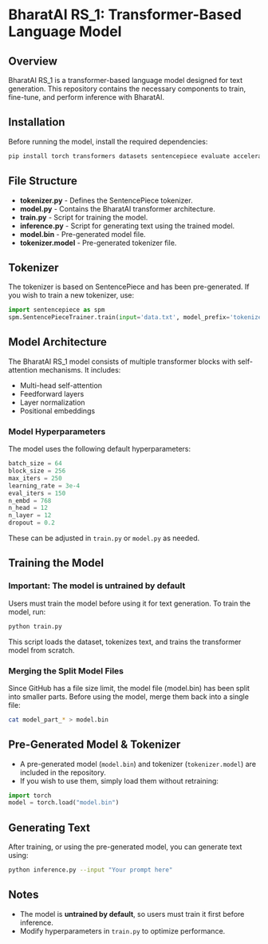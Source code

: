 

# BharatAI RS_1: Transformer-Based Language Model

## Overview
BharatAI RS_1 is a transformer-based language model designed for text generation. This repository contains the necessary components to train, fine-tune, and perform inference with BharatAI.

## Installation
Before running the model, install the required dependencies:
```sh
pip install torch transformers datasets sentencepiece evaluate accelerate zstandard
```

## File Structure
- **tokenizer.py** - Defines the SentencePiece tokenizer.
- **model.py** - Contains the BharatAI transformer architecture.
- **train.py** - Script for training the model.
- **inference.py** - Script for generating text using the trained model.
- **model.bin** - Pre-generated model file.
- **tokenizer.model** - Pre-generated tokenizer file.

## Tokenizer
The tokenizer is based on SentencePiece and has been pre-generated. If you wish to train a new tokenizer, use:
```python
import sentencepiece as spm
spm.SentencePieceTrainer.train(input='data.txt', model_prefix='tokenizer', vocab_size=1000)
```

## Model Architecture
The BharatAI RS_1 model consists of multiple transformer blocks with self-attention mechanisms. It includes:
- Multi-head self-attention
- Feedforward layers
- Layer normalization
- Positional embeddings

### Model Hyperparameters
The model uses the following default hyperparameters:
```python
batch_size = 64
block_size = 256
max_iters = 250
learning_rate = 3e-4
eval_iters = 150
n_embd = 768
n_head = 12
n_layer = 12
dropout = 0.2
```
These can be adjusted in `train.py` or `model.py` as needed.

## Training the Model
### Important: The model is untrained by default
Users must train the model before using it for text generation. To train the model, run:
```sh
python train.py
```
This script loads the dataset, tokenizes text, and trains the transformer model from scratch.

### Merging the Split Model Files
Since GitHub has a file size limit, the model file (model.bin) has been split into smaller parts. Before using the model, merge them back into a single file:

```sh
cat model_part_* > model.bin
```
## Pre-Generated Model & Tokenizer
- A pre-generated model (`model.bin`) and tokenizer (`tokenizer.model`) are included in the repository.
- If you wish to use them, simply load them without retraining:
```python
import torch
model = torch.load("model.bin") 
```

## Generating Text
After training, or using the pre-generated model, you can generate text using:
```sh
python inference.py --input "Your prompt here"
```

## Notes
- The model is **untrained by default**, so users must train it first before inference.
- Modify hyperparameters in `train.py` to optimize performance.
